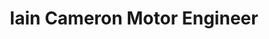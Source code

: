 ---
title: "Iain Cameron Motor Engineer"
url: /edinburgh/iain-cameron-motor-engineer/
shop: car repair
---